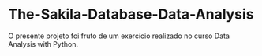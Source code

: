 # The-Sakila-Database-Data-Analysis


O presente projeto foi fruto de um exercício realizado no curso Data Analysis with Python.
